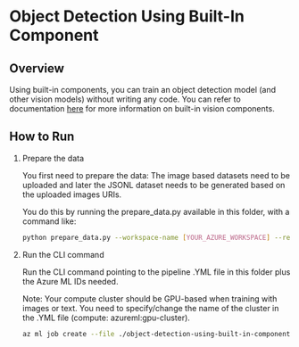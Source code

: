 # Object Detection Using Built-In Component

## Overview

Using built-in components, you can train an object detection model (and other vision models) without writing any code. You can refer to documentation [here](../built-in-vision-components.md) for more information on built-in vision components.


## How to Run

1. Prepare the data

    You first need to prepare the data: The image based datasets need to be uploaded and later the JSONL dataset needs to be generated based on the uploaded images URIs.

    You do this by running the prepare_data.py available in this folder, with a command like:

    ``` bash
    python prepare_data.py --workspace-name [YOUR_AZURE_WORKSPACE] --resource-group [YOUR_AZURE_RESOURCE_GROUP] --subscription [YOUR_AZURE_SUBSCRIPTION]
    ```

1. Run the CLI command

    Run the CLI command pointing to the pipeline .YML file in this folder plus the Azure ML IDs needed.

    Note: Your compute cluster should be GPU-based when training with images or text. You need to specify/change the name of the cluster in the .YML file (compute: azureml:gpu-cluster).

    ``` bash
    az ml job create --file ./object-detection-using-built-in-component.yml --workspace-name [YOUR_AZURE_WORKSPACE] --resource-group [YOUR_AZURE_RESOURCE_GROUP] --subscription [YOUR_AZURE_SUBSCRIPTION]
    ```
